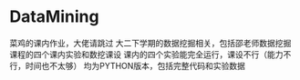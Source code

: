# DataMining
菜鸡的课内作业，大佬请跳过
大二下学期的数据挖掘相关，包括邵老师数据挖掘课程的四个课内实验和数挖课设
课内的四个实验能完全运行，课设不行（能力不行，时间也不太够）
均为PYTHON版本，包括完整代码和实验数据
